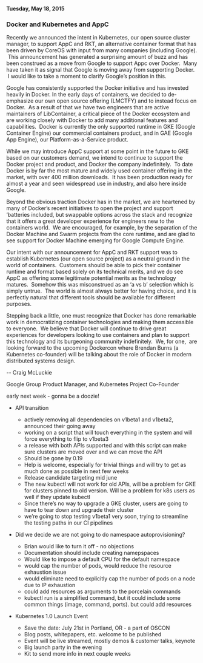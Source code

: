 #### Tuesday, May 18, 2015 
### Docker and Kubernetes and AppC  
Recently we announced the intent in Kubernetes, our open source cluster manager, to support AppC and RKT, an alternative container format that has been driven by CoreOS with input from many companies (including Google). &nbsp;This announcement has generated a surprising amount of buzz and has been construed as a move from Google to support Appc over Docker. &nbsp;Many have taken it as signal that Google is moving away from supporting Docker. &nbsp;I would like to take a moment to clarify Google’s position in this.
  

Google has consistently supported the Docker initiative and has invested heavily in Docker. In the early days of containers, we decided to de-emphasize our own open source offering (LMCTFY) and to instead focus on Docker. &nbsp;As a result of that we have two engineers that are active maintainers of LibContainer, a critical piece of the Docker ecosystem and are working closely with Docker to add many additional features and capabilities. &nbsp;Docker is currently the only supported runtime in GKE (Google Container Engine) our commercial containers product, and in GAE (Google App Engine), our Platform-as-a-Service product. &nbsp;
  

While we may introduce AppC support at some point in the future to GKE based on our customers demand, we intend to continue to support the Docker project and product, and Docker the company indefinitely. &nbsp;To date Docker is by far the most mature and widely used container offering in the market, with over 400 million downloads. &nbsp;It has been production ready for almost a year and seen widespread use in industry, and also here inside Google. 
  

Beyond the obvious traction Docker has in the market, we are heartened by many of Docker’s recent initiatives to open the project and support ‘batteries included, but swappable options across the stack and recognize that it offers a great developer experience for engineers new to the containers world. &nbsp;We are encouraged, for example, by the separation of the Docker Machine and Swarm projects from the core runtime, and are glad to see support for Docker Machine emerging for Google Compute Engine.
  

Our intent with our announcement for AppC and RKT support was to establish Kubernetes (our open source project) as a neutral ground in the world of containers. &nbsp;Customers should be able to pick their container runtime and format based solely on its technical merits, and we do see AppC as offering some legitimate potential merits as the technology matures. &nbsp;Somehow this was misconstrued as an ‘a vs b’ selection which is simply untrue. &nbsp;The world is almost always better for having choice, and it is perfectly natural that different tools should be available for different purposes. &nbsp;
  

Stepping back a little, one must recognize that Docker has done remarkable work in democratizing container technologies and making them accessible to everyone. &nbsp;We believe that Docker will continue to drive great experiences for developers looking to use containers and plan to support this technology and its burgeoning community indefinitely. &nbsp;We, for one, &nbsp;are looking forward to the upcoming Dockercon where Brendan Burns (a Kubernetes co-founder) will be talking about the role of Docker in modern distributed systems design.

  

-- Craig McLuckie

Google Group Product Manager, and Kubernetes Project Co-Founder
  
 early next week - gonna be a doozie!
- API transition

  - actively removing all dependencies on v1beta1 and v1beta2, announced their going away
  - working on a script that will touch everything in the system and will force everything to flip to v1beta3
  - a release with both APIs supported and with this script can make sure clusters are moved over and we can move the API
  - Should be gone by 0.19
  - Help is welcome, especially for trivial things and will try to get as much done as possible in next few weeks
  - Release candidate targeting mid june
  - The new kubectl will not work for old APIs, will be a problem for GKE for clusters pinned to old version. Will be a problem for k8s users as well if they update kubectl
  - Since there’s no way to upgrade a GKE cluster, users are going to have to tear down and upgrade their cluster
  - we’re going to stop testing v1beta1 very soon, trying to streamline the testing paths in our CI pipelines
- Did we decide we are not going to do namespace autoprovisioning?

  - Brian would like to turn it off - no objections
  - Documentation should include creating namepspaces
  - Would like to impose a default CPU for the default namespace
  - would cap the number of pods, would reduce the resource exhaustion issue
  - would eliminate need to explicitly cap the number of pods on a node due to IP exhaustion
  - could add resources as arguments to the porcelain commands
  - kubectl run is a simplified command, but it could include some common things (image, command, ports). but could add resources
- Kubernetes 1.0 Launch Event

  - Save the date: July 21st in Portland, OR - a part of OSCON
  - Blog posts, whitepapers, etc. welcome to be published
  - Event will be live streamed, mostly demos & customer talks, keynote
  - Big launch party in the evening
  - Kit to send more info in next couple weeks
